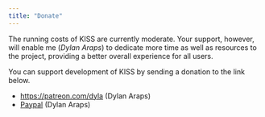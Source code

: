 ```yaml
---
title: "Donate"
---
```


The running costs of KISS are currently moderate. Your support, however, will enable me (*Dylan Araps*) to dedicate more time as well as resources to the project, providing a better overall experience for all users.

You can support development of KISS by sending a donation to the link below.

- <https://patreon.com/dyla> (Dylan Araps)
- [Paypal](https://www.paypal.com/cgi-bin/webscr?cmd=_s-xclick&hosted_button_id=V7QNJNKS3WYVS) (Dylan Araps)
